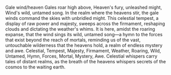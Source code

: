 Gale wind/heaven
Gales roar high above,
Heaven's fury, unleashed might,
Wind's wild, untamed song.
In the realm where the heavens stir, the gale winds command the skies with unbridled might. This celestial tempest, a display of raw power and majesty, sweeps across the firmament, reshaping clouds and dictating the weather's whims. It is here, amidst the roaring expanse, that the wind sings its wild, untamed song—a hymn to the forces that exist beyond the reach of mortals, reminding us of the vast, untouchable wilderness that the heavens hold, a realm of endless mystery and awe.
Celestial, Tempest, Majesty, Firmament, Weather, Roaring, Wild, Untamed, Hymn, Forces, Mortal, Mystery, Awe.
Celestial whispers carry tales of distant realms, as the breath of the heavens whispers secrets of the cosmos to the waiting earth.